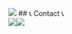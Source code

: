 <img src="https://capsule-render.vercel.app/api?type=soft&color=FFE4E1&&fontColor=FFFFFF&animation=twinkling&height=200&section=header&text=Hello%20I'm%20Kang%20yewon&fontSize=40" />
## 📞 Contact 📞
<div style="display:flex; flex-direction:row;">
 <a href="https://www.instagram.com/ye_lucy/"><img src="https://img.shields.io/badge/Instagram-E4405F?style=for-the-badge&logo=Instagram&logoColor=white"/></a>
  <a href="https://m.blog.naver.com/won98922?tab=1" target="_blank"><img src="https://img.shields.io/badge/Naver Blog-2DB400?style=for-the-badge&logo=Naver&logoColor=white"/></a>
